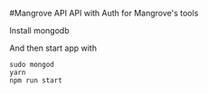 #Mangrove API
API with Auth for Mangrove's tools

Install mongodb

And then start app with

```
sudo mongod
yarn
npm run start
```
